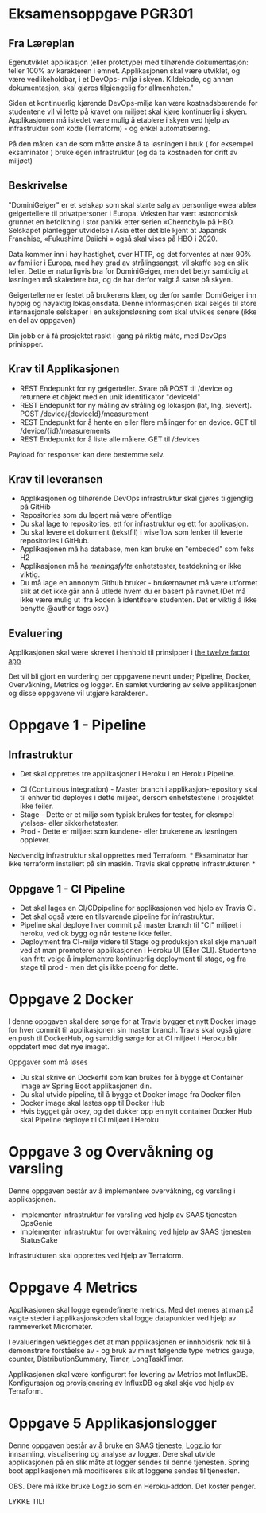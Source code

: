 # Eksamensoppgave PGR301

## Fra Læreplan

Egenutviklet applikasjon (eller prototype) med tilhørende dokumentasjon: teller 100% av karakteren i emnet. Applikasjonen skal være utviklet, og være vedlikeholdbar, i et DevOps- miljø i skyen. Kildekode, og annen dokumentasjon, skal gjøres tilgjengelig for allmenheten."

Siden et kontinuerlig kjørende DevOps-miljø kan være kostnadsbærende for studentene vil vi lette på kravet om miljøet skal kjøre kontinuerlig i skyen. Applikasjonen må istedet være mulig å etablere i skyen ved hjelp av infrastruktur som kode (Terraform) - og enkel automatisering.

På den måten kan de som måtte ønske å ta løsningen i bruk ( for eksempel eksaminator ) bruke egen infrastruktur (og da ta kostnaden for drift av miljøet)

## Beskrivelse

"DominiGeiger" er et selskap som skal starte salg av personlige «wearable» geigertellere til privatpersoner i Europa. Veksten har vært astronomisk grunnet en befolkning i stor panikk etter serien «Chernobyl» på HBO. Selskapet  planlegger utvidelse i Asia etter det ble kjent at Japansk Franchise, «Fukushima Daiichi » også skal vises på HBO i 2020.

Data kommer inn i høy hastighet, over HTTP, og det forventes at nær 90% av familier i Europa,  med høy grad av strålingsangst,  vil skaffe seg en slik teller. Dette er naturligvis bra for DominiGeiger, men det betyr samtidig at løsningen må skaledere bra, og de har derfor valgt å satse på skyen.

Geigertellerne er festet på brukerens klær, og derfor samler DomiGeiger inn hyppig og nøyaktig lokasjonsdata. Denne informasjonen skal selges til store internasjonale selskaper i en auksjonsløsning som skal utvikles senere (ikke en del av oppgaven)

Din jobb er å få prosjektet raskt i gang på riktig måte, med DevOps prinispper.

## Krav til Applikasjonen

* REST Endepunkt for ny geigerteller. Svare på POST til /device og returnere et objekt med en unik identifikator "deviceId"
* REST Endepunkt for ny måling av stråling og lokasjon (lat, lng, sievert). POST /device/{deviceId}/measurement  
* REST Endepunkt for å hente en eller flere målinger for en device. GET til /device/{id}/measurements
* REST Endepunkt for å liste alle målere. GET til /devices

Payload for responser kan dere bestemme selv.

## Krav til leveransen

* Applikasjonen og tilhørende DevOps infrastruktur skal gjøres tilgjenglig på GitHib
* Repositories som du lagert må være offentlige
* Du skal lage to repositories, ett for infrastruktur og ett for applikasjon. 
* Du skal levere et dokument (tekstfil) i wiseflow som lenker til leverte repositories i GitHub.
* Applikasjonen må ha database, men kan bruke en "embeded" som feks H2
* Applikasjonen må ha *meningsfylte* enhetstester, testdekning er ikke viktig.
* Du må lage en annonym Github bruker - brukernavnet må være utformet slik at det ikke går ann å utlede hvem du er basert på navnet.(Det må ikke være mulig ut ifra koden å identifsere studenten. Det er viktig å ikke benytte @author tags osv.)

## Evaluering

Applikasjonen skal være skrevet i henhold til  prinsipper i [the twelve factor app](https://12factor.net/)

Det vil bli gjort en vurdering per oppgavene nevnt under; Pipeline, Docker, Overvåkning, Metrics og logger. En samlet vurdering av selve applikasjonen og disse oppgavene vil utgjøre karakteren.   

# Oppgave 1 -  Pipeline

## Infrastruktur

* Det skal opprettes tre applikasjoner i Heroku i en Heroku Pipeline. 

- CI (Contuinous integration) - Master branch i applikasjon-repository skal til enhver tid deployes i dette miljøet, dersom enhetstestene i prosjektet ikke feiler.
- Stage - Dette er et miljø som typisk brukes for tester, for eksmpel ytelses- eller sikkerhetstester.
- Prod - Dette er miljøet som kundene- eller brukerene av løsningen opplever.

Nødvendig infrastruktur skal  opprettes med Terraform.  * Eksaminator har ikke terraform installert på sin maskin. Travis skal opprette infrastrukturen * 

## Oppgave 1 - CI Pipeline

* Det skal lages en CI/CDpipeline for applikasjonen ved hjelp av Travis CI. 
* Det skal også være en tilsvarende pipeline for infrastruktur.
* Pipeline skal  deploye hver commit på master branch til "CI" miljøet i heroku, ved ok bygg og når testene ikke feiler. 
* Deployment fra CI-miljø videre til Stage og produksjon skal skje manuelt ved at man promoterer applikasjonen i Heroku UI (Eller CLI). Studentene kan fritt velge å implementre kontinuerlig deployment til stage, og fra stage til prod - men det gis ikke poeng for dette.

# Oppgave 2 Docker

I denne oppgaven skal dere sørge for at Travis bygger et nytt Docker image for hver commit til applikasjonen sin master branch. Travis skal også gjøre en push til DockerHub, og samtidig sørge for at CI miljøet i Heroku blir oppdatert med det nye imaget. 

Oppgaver som må løses

* Du skal skrive en Dockerfil som kan brukes for å bygge et Container Image av Spring Boot applikasjonen din.
* Du skal  utvide pipeline, til å bygge et Docker image fra Docker filen
* Docker image skal lastes opp til Docker Hub
* Hvis bygget går okey, og det dukker opp en nytt container Docker Hub skal Pipeline deploye til CI miljøet i Heroku

# Oppgave 3 og Overvåkning og varsling

Denne oppgaven består av å implementere overvåkning, og varsling i applikasjonen.

- Implementer infrastruktur for varsling ved hjelp av SAAS tjenesten OpsGenie  
- Implementer infrastruktur for overvåkning ved hjelp av SAAS tjenesten StatusCake

Infrastrukturen skal opprettes ved hjelp av Terraform.

# Oppgave 4 Metrics

Applikasjonen skal logge egendefinerte metrics. Med det menes at man på valgte steder i applikasjonskoden skal logge datapunkter ved hjelp av rammeverket Micrometer.

I evalueringen vektlegges det at man ppplikasjonen er innholdsrik nok til å demonstrere forståelse av - og bruk av minst følgende type metrics  gauge, counter, DistributionSummary, Timer, LongTaskTimer.

Applikasjonen skal være konfigurert for levering av Metrics mot InfluxDB. Konfigurasjon og provisjonering av InfluxDB og skal skje ved hjelp av Terraform.

# Oppgave 5 Applikasjonslogger

Denne oppgaven består av å bruke en SAAS tjeneste, [Logz.io](https://app.logz.io/) for innsamling, visualisering og analyse av logger. Dere skal utvide applikasjonen på en slik måte at logger sendes til denne tjenesten. Spring boot applikasjonen må modifiseres slik at loggene sendes til tjenesten. 

OBS. Dere må ikke bruke Logz.io som en Heroku-addon. Det koster penger.

LYKKE TIL!
